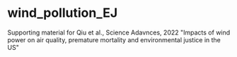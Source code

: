 # wind_pollution_EJ
Supporting material for Qiu et al., Science Adavnces, 2022 "Impacts of wind power on air quality, premature mortality and environmental justice in the US"

